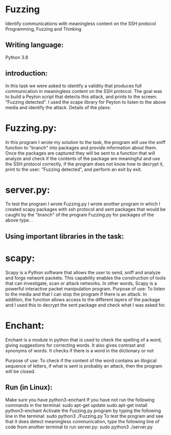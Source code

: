 # Fuzzing
Identify communications with meaningless content on the SSH protocol
Programming, Fuzzing and Thinking
## Writing language:
Python 3.8
## introduction:
In this task we were asked to identify a validity that produces full communication in meaningless content on the SSH protocol. The goal was to build a Peyton script that detects this attack, and prints to the screen: "Fuzzing detected". I used the scape library for Peyton to listen to the above media and identify the attack.
Details of the plans:
# Fuzzing.py:
In this program I wrote my solution to the task, the program will use the sniff function to "branch" into packages and provide information about them. Once the packages are captured they will be sent to a function that will analyze and check if the contents of the package are meaningful and use the SSH protocol correctly, if the program does not know how to decrypt it, print to the user: "Fuzzing detected", and perform an exit by exit.
# server.py:
To test the program I wrote Fuzzing.py I wrote another program in which I created scapy packages with ssh protocol and sent packages that would be caught by the "branch" of the program Fuzzing.py for packages of the above type. .


## Using important libraries in the task:

# scapy:
Scapy is a Python software that allows the user to send, sniff and analyze and forge network packets. This capability enables the construction of tools that can investigate, scan or attack networks. In other words, Scapy is a powerful interactive packet manipulation program.
Purpose of use: To listen to the media and that I can stop the program if there is an attack. In addition, the function allows access to the different layers of the package and I used this to decrypt the sent package and check what I was asked for.
# Enchant:
Enchant is a module in python that is used to check the spelling of a word, giving suggestions for correcting words. It also gives contrast and synonyms of words. It checks if there is a word in the dictionary or not

Purpose of use: To check if the content of the word contains an illogical sequence of letters, if what is sent is probably an attack, then the program will be closed.

## Run (in Linux):
Make sure you have python3-enchant
If you have not run the following commands in the terminal:
sudo apt-get update
sudo apt-get install python3-enchant
Activate the Fuzzing.py program by typing the following line in the terminal:
sudo python3 ./Fuzzing.py
To test the program and see that it does detect meaningless communication, type the following line of code from another terminal to run server.py:
sudo python3 ./server.py
